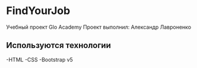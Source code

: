 # FindYourJob
Учебный проект Glo Academy
Проект выполнил: Александр Лавроненко

## Используются технологии
-HTML
-CSS
-Bootstrap v5
